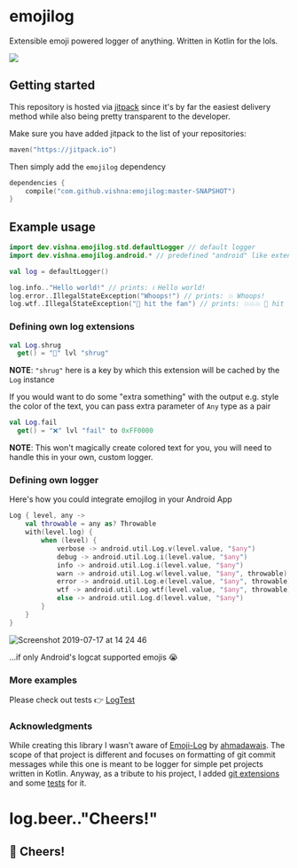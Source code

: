 # emojilog

Extensible emoji powered logger of anything. Written in Kotlin for the lols.

![](https://media.giphy.com/media/xUPGcz2H1TXdCz4suY/giphy.gif)

## Getting started

This repository is hosted via [jitpack](https://jitpack.io/) since it's by far the easiest delivery method while also being pretty transparent to the developer.

Make sure you have added jitpack to the list of your repositories:

```kotlin
maven("https://jitpack.io")
```

Then simply add the `emojilog` dependency

```kotlin
dependencies {
    compile("com.github.vishna:emojilog:master-SNAPSHOT")
}
```

## Example usage


```kotlin
import dev.vishna.emojilog.std.defaultLogger // default logger
import dev.vishna.emojilog.android.* // predefined "android" like extensions

val log = defaultLogger()

log.info.."Hello world!" // prints: ℹ️ Hello world!
log.error..IllegalStateException("Whoops!") // prints: 💥 Whoops!
log.wtf..IllegalStateException("💩 hit the fan") // prints: 💥💥💥 💩 hit the fan!
```

### Defining own log extensions

```kotlin
val Log.shrug
  get() = "🤷" lvl "shrug"
```

__NOTE__: ```"shrug"``` here is a key by which this extension will be cached by the `Log` instance

If you would want to do some "extra something" with the output e.g. style the color of the text, you can pass extra parameter of `Any` type as a pair

```kotlin
val Log.fail
  get() = "❌" lvl "fail" to 0xFF0000
```

__NOTE__: This won't magically create colored text for you, you will need to handle this in your own, custom logger.

### Defining own logger

Here's how you could integrate emojilog in your Android App

```kotlin
Log { level, any ->
    val throwable = any as? Throwable
    with(level.log) {
        when (level) {
            verbose -> android.util.Log.v(level.value, "$any")
            debug -> android.util.Log.i(level.value, "$any")
            info -> android.util.Log.i(level.value, "$any")
            warn -> android.util.Log.w(level.value, "$any", throwable)
            error -> android.util.Log.e(level.value, "$any", throwable)
            wtf -> android.util.Log.wtf(level.value, "$any", throwable)
            else -> android.util.Log.d(level.value, "$any")
        }
    }
}
```

![Screenshot 2019-07-17 at 14 24 46](https://user-images.githubusercontent.com/121164/61375346-ffb71b00-a89e-11e9-8d19-e2b1f82ad7d9.png)

...if only Android's logcat supported emojis 😭

### More examples

Please check out tests 👉 [LogTest](https://github.com/vishna/emojilog/blob/master/src/test/kotlin/dev/vishna/emojilog/LogTest.kt)

### Acknowledgments

While creating this library I wasn't aware of [Emoji-Log](https://github.com/ahmadawais/Emoji-Log) by [ahmadawais](https://ahmadawais.com/). The scope of that project is different and focuses on formatting of git commit messages while this one is meant to be logger for simple pet projects written in Kotlin. Anyway, as a tribute to his project, I added [git extensions](https://github.com/vishna/emojilog/blob/master/src/main/kotlin/dev/vishna/emojilog/git/Git.kt) and some [tests](https://github.com/vishna/emojilog/blob/master/src/test/kotlin/dev/vishna/emojilog/GitLogTest.kt) for it.

# log.beer.."Cheers!"
## 🍺 Cheers!